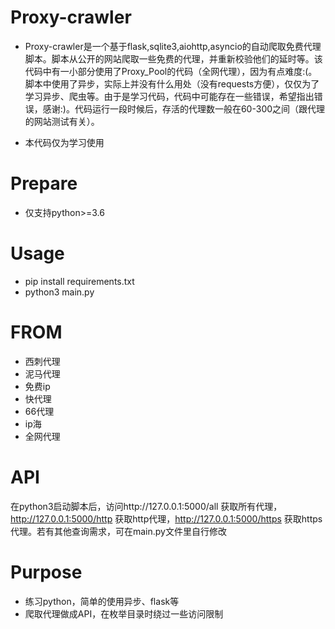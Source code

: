 # Proxy-crawler

- Proxy-crawler是一个基于flask,sqlite3,aiohttp,asyncio的自动爬取免费代理脚本。脚本从公开的网站爬取一些免费的代理，并重新校验他们的延时等。该代码中有一小部分使用了Proxy_Pool的代码（全网代理），因为有点难度:(。脚本中使用了异步，实际上并没有什么用处（没有requests方便），仅仅为了学习异步、爬虫等。由于是学习代码，代码中可能存在一些错误，希望指出错误，感谢:)。代码运行一段时候后，存活的代理数一般在60-300之间（跟代理的网站测试有关）。

- 本代码仅为学习使用

# Prepare
- 仅支持python>=3.6

# Usage
- pip install requirements.txt
- python3 main.py

# FROM

- 西刺代理
- 泥马代理
- 免费ip
- 快代理
- 66代理
- ip海
- 全网代理

# API
在python3启动脚本后，访问http://127.0.0.1:5000/all 获取所有代理，http://127.0.0.1:5000/http 获取http代理，http://127.0.0.1:5000/https 获取https代理。若有其他查询需求，可在main.py文件里自行修改

# Purpose
- 练习python，简单的使用异步、flask等
- 爬取代理做成API，在枚举目录时绕过一些访问限制
